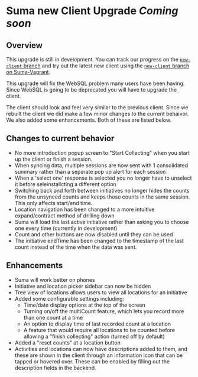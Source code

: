 Suma new Client Upgrade *Coming soon*
=============================

Overview
--------

This upgrade is still in development. You can track our progress on the [`new-client` branch](https://github.com/suma-project/Suma/tree/new-client) and try out the latest new client using the [`new-client` branch on Suma-Vagrant](https://github.com/suma-project/Suma-Vagrant/tree/new-client).

This upgrade will fix the WebSQL problem many users have been having. Since WebSQL is going to be deprecated you will have to upgrade the client.

The client should look and feel very similar to the previous client. Since we rebuilt the client we did make a few minor changes to the current behaivor. We also added some enhancements. Both of these are listed below.

Changes to current behavior
------

* No more introduction popup screen to "Start Collecting" when you start up the client or finish a session.
* When syncing data, multiple sessions are now sent with 1 consolidated summary rather than a separate pop up alert for each session.
* When a 'select one' response is selected you no longer have to unselect it before seleinstallcting a different option
* Switching back and forth between initiatives no longer hides the counts from the unsynced counts and keeps those counts in the same session. This only affects start/end time.
* Location navigation has been changed to a more intuitive expand/contract method of drilling down
* Suma will load the last active initiative rather than asking you to choose one every time (currently in development)
* Count and other buttons are now disabled until they can be used
* The initiative endTime has been changed to the timestamp of the last count instead of the time when the data was sent.


Enhancements
------
* Suma will work better on phones
* Initiative and location picker sidebar can now be hidden
* Tree view of locations allows users to view all locations for an initiative
* Added some configurable settings including:
	* Time/date display options at the top of the screen
	* Turning on/off the multiCount feature, which lets you record more than one count at a time
	* An option to display time of last recorded count at a location
	* A feature that would require all locations to be counted before allowing a "finish collecting" action (turned off by default)
* Added a "reset counts" at a location button
* Activities and locations can now have descriptions added to them, and these are shown in the client through an information icon that can be tapped or hovered over. These can be enabled by filling out the description fields in the backend.
